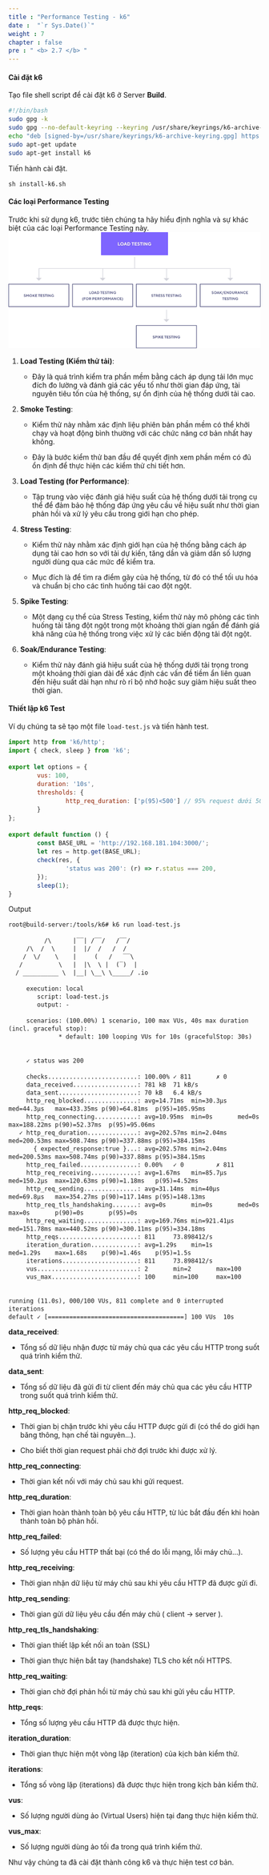 ```yaml
---
title : "Performance Testing - k6"
date :  "`r Sys.Date()`" 
weight : 7 
chapter : false
pre : " <b> 2.7 </b> "
---
```


#### Cài đặt k6
Tạo file shell script để cài đặt k6 ở Server **Build**.
```bash
#!/bin/bash
sudo gpg -k
sudo gpg --no-default-keyring --keyring /usr/share/keyrings/k6-archive-keyring.gpg --keyserver hkp://keyserver.ubuntu.com:80 --recv-keys C5AD17C747E3415A3642D57D77C6C491D6AC1D69
echo "deb [signed-by=/usr/share/keyrings/k6-archive-keyring.gpg] https://dl.k6.io/deb stable main" | sudo tee /etc/apt/sources.list.d/k6.list
sudo apt-get update
sudo apt-get install k6
```
Tiến hành cài đặt.
```
sh install-k6.sh
```

#### Các loại Performance Testing
Trước khi sử dụng k6, trước tiên chúng ta hãy hiểu định nghĩa và sự khác biệt của các loại Performance Testing này.
![alt text](image.png)
1. **Load Testing (Kiểm thử tải)**:

    - Đây là quá trình kiểm tra phần mềm bằng cách áp dụng tải lớn mục đích đo lường và đánh giá các yếu tố như thời gian đáp ứng, tài nguyên tiêu tốn của hệ thống, sự ổn định của hệ thống dưới tải cao.

2. **Smoke Testing**:

    - Kiểm thử này nhằm xác định liệu phiên bản phần mềm có thể khởi chạy và hoạt động bình thường với các chức năng cơ bản nhất hay không. 
    
    - Đây là bước kiểm thử ban đầu để quyết định xem phần mềm có đủ ổn định để thực hiện các kiểm thử chi tiết hơn.

3. **Load Testing (for Performance)**:

    - Tập trung vào việc đánh giá hiệu suất của hệ thống dưới tải trọng cụ thể để đảm bảo hệ thống đáp ứng yêu cầu về hiệu suất như thời gian phản hồi và xử lý yêu cầu trong giới hạn cho phép.

4. **Stress Testing**:

    - Kiểm thử này nhằm xác định giới hạn của hệ thống bằng cách áp dụng tải cao hơn so với tải dự kiến, tăng dần và giảm dần số lượng người dùng qua các mức để kiểm tra.
    
    - Mục đích là để tìm ra điểm gãy của hệ thống, từ đó có thể tối ưu hóa và chuẩn bị cho các tình huống tải cao đột ngột.

5. **Spike Testing**:

    - Một dạng cụ thể của Stress Testing, kiểm thử này mô phỏng các tình huống tải tăng đột ngột trong một khoảng thời gian ngắn để đánh giá khả năng của hệ thống trong việc xử lý các biến động tải đột ngột.

6. **Soak/Endurance Testing**:

    - Kiểm thử này đánh giá hiệu suất của hệ thống dưới tải trọng trong một khoảng thời gian dài để xác định các vấn đề tiềm ẩn liên quan đến hiệu suất dài hạn như rò rỉ bộ nhớ hoặc suy giảm hiệu suất theo thời gian.

#### Thiết lập k6 Test
Ví dụ chúng ta sẽ tạo một file `load-test.js` và tiến hành test.
```js
import http from 'k6/http';
import { check, sleep } from 'k6';

export let options = {
        vus: 100,
        duration: '10s',
        thresholds: {
                http_req_duration: ['p(95)<500'] // 95% request dưới 500ms
        }
};

export default function () {
        const BASE_URL = 'http://192.168.181.104:3000/';
        let res = http.get(BASE_URL);
        check(res, {
                'status was 200': (r) => r.status === 200,
        });
        sleep(1);
}
```
Output
```
root@build-server:/tools/k6# k6 run load-test.js

          /\      |‾‾| /‾‾/   /‾‾/
     /\  /  \     |  |/  /   /  /
    /  \/    \    |     (   /   ‾‾\
   /          \   |  |\  \ |  (‾)  |
  / __________ \  |__| \__\ \_____/ .io

     execution: local
        script: load-test.js
        output: -

     scenarios: (100.00%) 1 scenario, 100 max VUs, 40s max duration (incl. graceful stop):
              * default: 100 looping VUs for 10s (gracefulStop: 30s)


     ✓ status was 200

     checks.........................: 100.00% ✓ 811       ✗ 0
     data_received..................: 781 kB  71 kB/s
     data_sent......................: 70 kB   6.4 kB/s
     http_req_blocked...............: avg=14.71ms  min=30.3µs   med=44.3µs   max=433.35ms p(90)=64.81ms  p(95)=105.95ms
     http_req_connecting............: avg=10.95ms  min=0s       med=0s       max=188.22ms p(90)=52.37ms  p(95)=95.06ms
   ✓ http_req_duration..............: avg=202.57ms min=2.04ms   med=200.53ms max=508.74ms p(90)=337.88ms p(95)=384.15ms
       { expected_response:true }...: avg=202.57ms min=2.04ms   med=200.53ms max=508.74ms p(90)=337.88ms p(95)=384.15ms
     http_req_failed................: 0.00%   ✓ 0         ✗ 811
     http_req_receiving.............: avg=1.67ms   min=85.7µs   med=150.2µs  max=120.63ms p(90)=1.18ms   p(95)=4.52ms
     http_req_sending...............: avg=31.14ms  min=40µs     med=69.8µs   max=354.27ms p(90)=117.14ms p(95)=148.13ms
     http_req_tls_handshaking.......: avg=0s       min=0s       med=0s       max=0s       p(90)=0s       p(95)=0s
     http_req_waiting...............: avg=169.76ms min=921.41µs med=151.78ms max=440.52ms p(90)=300.11ms p(95)=334.18ms
     http_reqs......................: 811     73.898412/s
     iteration_duration.............: avg=1.29s    min=1s       med=1.29s    max=1.68s    p(90)=1.46s    p(95)=1.5s
     iterations.....................: 811     73.898412/s
     vus............................: 2       min=2       max=100
     vus_max........................: 100     min=100     max=100


running (11.0s), 000/100 VUs, 811 complete and 0 interrupted iterations
default ✓ [======================================] 100 VUs  10s
```

**data_received**:

- Tổng số dữ liệu nhận được từ máy chủ qua các yêu cầu HTTP trong suốt quá trình kiểm thử.

**data_sent**:

- Tổng số dữ liệu đã gửi đi từ client đến máy chủ qua các yêu cầu HTTP trong suốt quá trình kiểm thử.

**http_req_blocked**:

- Thời gian bị chặn trước khi yêu cầu HTTP được gửi đi (có thể do giới hạn băng thông, hạn chế tài nguyên...).

- Cho biết thời gian request phải chờ đợi trước khi được xử lý.

**http_req_connecting**:

- Thời gian kết nối với máy chủ sau khi gửi request.

**http_req_duration**:

- Thời gian hoàn thành toàn bộ yêu cầu HTTP, từ lúc bắt đầu đến khi hoàn thành toàn bộ phản hồi.

**http_req_failed**:

- Số lượng yêu cầu HTTP thất bại (có thể do lỗi mạng, lỗi máy chủ...).

**http_req_receiving**:
    
- Thời gian nhận dữ liệu từ máy chủ sau khi yêu cầu HTTP đã được gửi đi.

**http_req_sending**:
    
- Thời gian gửi dữ liệu yêu cầu đến máy chủ ( client -> server ).

**http_req_tls_handshaking**:

- Thời gian thiết lập kết nối an toàn (SSL)
    
- Thời gian thực hiện bắt tay (handshake) TLS cho kết nối HTTPS.

**http_req_waiting**:
    
- Thời gian chờ đợi phản hồi từ máy chủ sau khi gửi yêu cầu HTTP.

**http_reqs**:

- Tổng số lượng yêu cầu HTTP đã được thực hiện.

**iteration_duration**:

- Thời gian thực hiện một vòng lặp (iteration) của kịch bản kiểm thử.

**iterations**:
    
- Tổng số vòng lặp (iterations) đã được thực hiện trong kịch bản kiểm thử.

**vus**:

- Số lượng người dùng ảo (Virtual Users) hiện tại đang thực hiện kiểm thử.

**vus_max**:

- Số lượng người dùng ảo tối đa trong quá trình kiểm thử.

Như vậy chúng ta đã cài đặt thành công k6 và thực hiện test cơ bản.